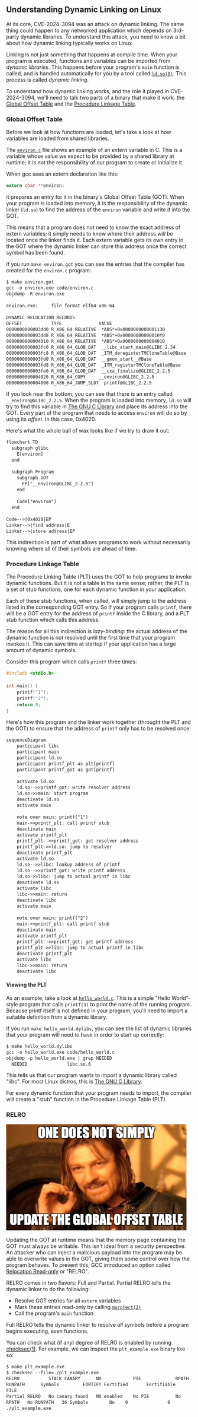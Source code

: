 ## Understanding Dynamic Linking on Linux
At its core, CVE-2024-3094 was an attack on dynamic linking. The same
thing could happen to any networked application which depends on
3rd-party dynamic libraries. To understand this attack, you need to know
a bit about how dynamic linking typically works on Linux.

Linking is not just something that happens at compile time. When your
program is executed, functions and variables can be imported from
*dynamic libraries*. This happens before your program's `main` function
is called, and is handled automatically for you by a tool called
[`ld.so(8)`][kerrisk]. This process is called *dynamic linking*.

To understand how dynamic linking works, and the role it played in
CVE-2024-3094, we'll need to talk two parts of a binary that make it
work: the [Global Offset Table](#global-offset-table) and the [Procedure
Linkage Table](#procedure-linkage-table).



### Global Offset Table
Before we look at how functions are loaded, let's take a look at how
variables are loaded from shared libraries.

The [`environ.c`](code/environ.c) file shows an example of an *extern*
variable in C. This is a variable whose value we expect to be provided
by a shared library at runtime; it is not the responsibility of our
program to create or initialize it.

When gcc sees an extern declaration like this:

```c
extern char **environ;
```

it prepares an entry for it in the binary's Global Offset Table (GOT).
When your program is loaded into memory, it is the responsibility of the
dynamic linker (`ld.so`) to find the address of the `environ` variable
and write it into the GOT.

This means that a program does not need to know the exact address of
extern variables; it simply needs to know where their address *will* be
located once the linker finds it. Each extern variable gets its own
entry in the GOT where the dynamic linker can store this address once
the correct symbol has been found.

If you run `make environ.got` you can see the entries that the compiler
has created for the `environ.c` program:

```console
$ make environ.got
gcc -o environ.exe code/environ.c
objdump -R environ.exe

environ.exe:     file format elf64-x86-64

DYNAMIC RELOCATION RECORDS
OFFSET           TYPE              VALUE
0000000000003dd0 R_X86_64_RELATIVE  *ABS*+0x0000000000001130
0000000000003dd8 R_X86_64_RELATIVE  *ABS*+0x00000000000010f0
0000000000004010 R_X86_64_RELATIVE  *ABS*+0x0000000000004010
0000000000003fc0 R_X86_64_GLOB_DAT  __libc_start_main@GLIBC_2.34
0000000000003fc8 R_X86_64_GLOB_DAT  _ITM_deregisterTMCloneTable@Base
0000000000003fd0 R_X86_64_GLOB_DAT  __gmon_start__@Base
0000000000003fd8 R_X86_64_GLOB_DAT  _ITM_registerTMCloneTable@Base
0000000000003fe0 R_X86_64_GLOB_DAT  __cxa_finalize@GLIBC_2.2.5
0000000000004020 R_X86_64_COPY     __environ@GLIBC_2.2.5
0000000000004000 R_X86_64_JUMP_SLOT  printf@GLIBC_2.2.5
```

If you look near the bottom, you can see that there is an entry called
`__environ@GLIBC_2.2.5`. When the program is loaded into memory, `ld.so`
will try to find this variable in [The GNU C Library][glibc] and place
its address into the GOT. Every part of the program that needs to access
`environ` will do so by using its *offset*. In this case, 0x4020.

Here's what the whole ball of wax looks like if we try to draw it out:

```mermaid
flowchart TD
  subgraph glibc
    E[environ]
  end

  subgraph Program
    subgraph GOT
      EP["__environ@GLIBC_2.2.5"]
    end

    Code["environ"]
  end

Code-->|0x4020|EP
Linker-->|find address|E
Linker-->|store address|EP
```

This indirection is part of what allows programs to work without
necessarily knowing where all of their symbols are ahead of time.



### Procedure Linkage Table
The Procedure Linking Table (PLT) uses the GOT to help programs to
invoke dynamic functions. But it is not a table in the same sense;
rather, the PLT is a set of stub functions, one for each dynamic
function in your application.

Each of these stub functions, when called, will simply jump to the
address listed in the corresponding GOT entry. So if your program calls
`printf`, there will be a GOT entry for the address of `printf` inside
the C library, and a PLT stub function which calls this address.

The reason for all this indirection is *lazy-binding*: the actual
address of the dynamic function is not resolved until the first time
that your program invokes it. This can save time at startup if your
application has a large amount of dynamic symbols.

Consider this program which calls `printf` three times:

```c
#include <stdio.h>

int main() {
	printf("1");
	printf("2");
	return 0;
}
```

Here's how this program and the linker work together (throught the PLT
and the GOT) to ensure that the address of `printf` only has to be
resolved once:

```mermaid
sequenceDiagram
    participant libc
    participant main
    participant ld.so
    participant printf_plt as plt[printf]
    participant printf_got as got[printf]

    activate ld.so
    ld.so-->>printf_got: write resolver address
    ld.so->>main: start program
    deactivate ld.so
    activate main

    note over main: printf("1")
    main->>printf_plt: call printf stub
    deactivate main
    activate printf_plt
    printf_plt-->>printf_got: get resolver address
    printf_plt->>ld.so: jump to resolver
    deactivate printf_plt
    activate ld.so
    ld.so-->>libc: lookup address of printf
    ld.so-->>printf_got: write printf address
    ld.so->>libc: jump to actual printf in libc
    deactivate ld.so
    activate libc
    libc->>main: return
    deactivate libc
    activate main

    note over main: printf("2")
    main->>printf_plt: call printf stub
    deactivate main
    activate printf_plt
    printf_plt-->>printf_got: get printf address
    printf_plt->>libc: jump to actual printf in libc
    deactivate printf_plt
    activate libc
    libc->>main: return
    deactivate libc
```

#### Viewing the PLT
As an example, take a look at [`hello_world.c`](code/hello_world.c).
This is a simple "Hello World"-style program that calls `printf(3)` to
print the name of the running program. Because printf itself is not
defined in your program, you'll need to import a suitable definition
from a dynamic library.

If you run `make hello_world.dylibs`, you can see the list of dynamic
libraries that your program will need to have in order to start up
correctly:

```console
$ make hello_world.dylibs
gcc -o hello_world.exe code/hello_world.c
objdump -p hello_world.exe | grep NEEDED
  NEEDED               libc.so.6
```

This tells us that our program wants to import a dynamic library called
"libc". For most Linux distros, this is [The GNU C Library][glibc].

For every dynamic function that your program needs to import, the
compiler will create a "stub" function in the Procedure
Linkage Table (PLT). 



### RELRO
![](memes/boromir_got.png)

Updating the GOT at runtime means that the memory page containing the
GOT must always be writable. This isn't ideal from a security
perspective.  An attacker who can inject a malicious payload into the
program may be able to overwrite values in the GOT, giving them some
control over how the program behaves. To prevent this, GCC introduced an
option called [Relocation Read-only][sidhpurwala] or "RELRO".

RELRO comes in two flavors: Full and Partial. Partial RELRO tells the
dynamic linker to do the following:

* Resolve GOT entries for all `extern` variables
* Mark these entries read-only by calling [`mprotect(2)`][mprotect]
* Call the program's `main` function

Full RELRO tells the dynamic linker to resolve *all* symbols before a
program begins executing, even functions.

You can check what (if any) degree of RELRO is enabled by running
[checksec(1)][checksec]. For example, we can inspect the
`plt_example.exe` binary like so:

```console
$ make plt_example.exe
$ checksec --file=./plt_example.exe
RELRO           STACK CANARY      NX            PIE             RPATH      RUNPATH      Symbols         FORTIFY Fortified       Fortifiable     FILE
Partial RELRO   No canary found   NX enabled    No PIE          No RPATH   No RUNPATH   36 Symbols        No    0               0               ./plt_example.exe
```

[checksec]: https://man.archlinux.org/man/checksec.1.en
[glibc]: https://www.gnu.org/software/libc/
[kerrisk]: https://www.man7.org/linux/man-pages/man8/ld.so.8.html
[mprotect]: https://www.man7.org/linux/man-pages/man2/mprotect.2.html
[sidhpurwala]: https://www.redhat.com/en/blog/hardening-elf-binaries-using-relocation-read-only-relro
